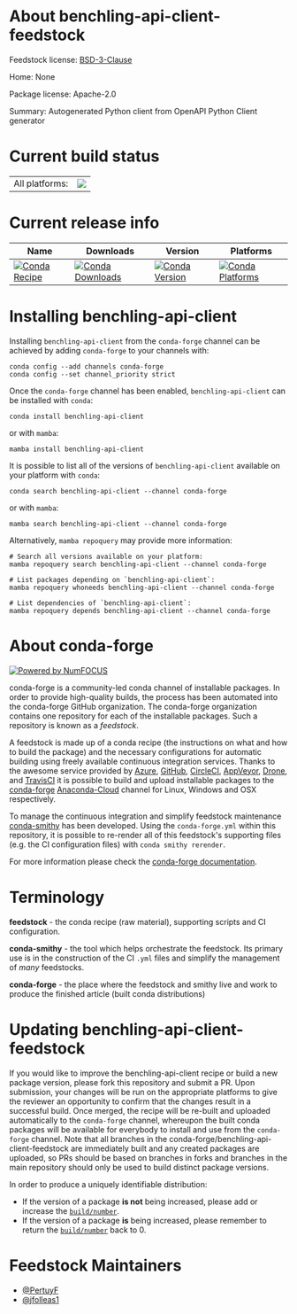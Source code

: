 About benchling-api-client-feedstock
====================================

Feedstock license: [BSD-3-Clause](https://github.com/conda-forge/benchling-api-client-feedstock/blob/main/LICENSE.txt)

Home: None

Package license: Apache-2.0

Summary: Autogenerated Python client from OpenAPI Python Client generator

Current build status
====================


<table><tr><td>All platforms:</td>
    <td>
      <a href="https://dev.azure.com/conda-forge/feedstock-builds/_build/latest?definitionId=18020&branchName=main">
        <img src="https://dev.azure.com/conda-forge/feedstock-builds/_apis/build/status/benchling-api-client-feedstock?branchName=main">
      </a>
    </td>
  </tr>
</table>

Current release info
====================

| Name | Downloads | Version | Platforms |
| --- | --- | --- | --- |
| [![Conda Recipe](https://img.shields.io/badge/recipe-benchling--api--client-green.svg)](https://anaconda.org/conda-forge/benchling-api-client) | [![Conda Downloads](https://img.shields.io/conda/dn/conda-forge/benchling-api-client.svg)](https://anaconda.org/conda-forge/benchling-api-client) | [![Conda Version](https://img.shields.io/conda/vn/conda-forge/benchling-api-client.svg)](https://anaconda.org/conda-forge/benchling-api-client) | [![Conda Platforms](https://img.shields.io/conda/pn/conda-forge/benchling-api-client.svg)](https://anaconda.org/conda-forge/benchling-api-client) |

Installing benchling-api-client
===============================

Installing `benchling-api-client` from the `conda-forge` channel can be achieved by adding `conda-forge` to your channels with:

```
conda config --add channels conda-forge
conda config --set channel_priority strict
```

Once the `conda-forge` channel has been enabled, `benchling-api-client` can be installed with `conda`:

```
conda install benchling-api-client
```

or with `mamba`:

```
mamba install benchling-api-client
```

It is possible to list all of the versions of `benchling-api-client` available on your platform with `conda`:

```
conda search benchling-api-client --channel conda-forge
```

or with `mamba`:

```
mamba search benchling-api-client --channel conda-forge
```

Alternatively, `mamba repoquery` may provide more information:

```
# Search all versions available on your platform:
mamba repoquery search benchling-api-client --channel conda-forge

# List packages depending on `benchling-api-client`:
mamba repoquery whoneeds benchling-api-client --channel conda-forge

# List dependencies of `benchling-api-client`:
mamba repoquery depends benchling-api-client --channel conda-forge
```


About conda-forge
=================

[![Powered by
NumFOCUS](https://img.shields.io/badge/powered%20by-NumFOCUS-orange.svg?style=flat&colorA=E1523D&colorB=007D8A)](https://numfocus.org)

conda-forge is a community-led conda channel of installable packages.
In order to provide high-quality builds, the process has been automated into the
conda-forge GitHub organization. The conda-forge organization contains one repository
for each of the installable packages. Such a repository is known as a *feedstock*.

A feedstock is made up of a conda recipe (the instructions on what and how to build
the package) and the necessary configurations for automatic building using freely
available continuous integration services. Thanks to the awesome service provided by
[Azure](https://azure.microsoft.com/en-us/services/devops/), [GitHub](https://github.com/),
[CircleCI](https://circleci.com/), [AppVeyor](https://www.appveyor.com/),
[Drone](https://cloud.drone.io/welcome), and [TravisCI](https://travis-ci.com/)
it is possible to build and upload installable packages to the
[conda-forge](https://anaconda.org/conda-forge) [Anaconda-Cloud](https://anaconda.org/)
channel for Linux, Windows and OSX respectively.

To manage the continuous integration and simplify feedstock maintenance
[conda-smithy](https://github.com/conda-forge/conda-smithy) has been developed.
Using the ``conda-forge.yml`` within this repository, it is possible to re-render all of
this feedstock's supporting files (e.g. the CI configuration files) with ``conda smithy rerender``.

For more information please check the [conda-forge documentation](https://conda-forge.org/docs/).

Terminology
===========

**feedstock** - the conda recipe (raw material), supporting scripts and CI configuration.

**conda-smithy** - the tool which helps orchestrate the feedstock.
                   Its primary use is in the construction of the CI ``.yml`` files
                   and simplify the management of *many* feedstocks.

**conda-forge** - the place where the feedstock and smithy live and work to
                  produce the finished article (built conda distributions)


Updating benchling-api-client-feedstock
=======================================

If you would like to improve the benchling-api-client recipe or build a new
package version, please fork this repository and submit a PR. Upon submission,
your changes will be run on the appropriate platforms to give the reviewer an
opportunity to confirm that the changes result in a successful build. Once
merged, the recipe will be re-built and uploaded automatically to the
`conda-forge` channel, whereupon the built conda packages will be available for
everybody to install and use from the `conda-forge` channel.
Note that all branches in the conda-forge/benchling-api-client-feedstock are
immediately built and any created packages are uploaded, so PRs should be based
on branches in forks and branches in the main repository should only be used to
build distinct package versions.

In order to produce a uniquely identifiable distribution:
 * If the version of a package **is not** being increased, please add or increase
   the [``build/number``](https://docs.conda.io/projects/conda-build/en/latest/resources/define-metadata.html#build-number-and-string).
 * If the version of a package **is** being increased, please remember to return
   the [``build/number``](https://docs.conda.io/projects/conda-build/en/latest/resources/define-metadata.html#build-number-and-string)
   back to 0.

Feedstock Maintainers
=====================

* [@PertuyF](https://github.com/PertuyF/)
* [@jfolleas1](https://github.com/jfolleas1/)

